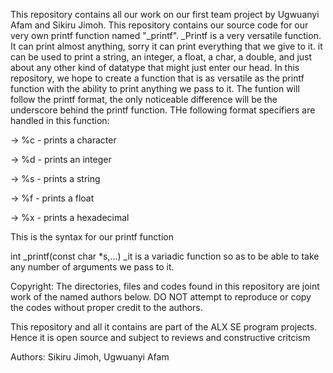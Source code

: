 This repository contains all our work on our first team project by Ugwuanyi Afam and Sikiru Jimoh. This repository contains our source code for our very own printf function named "_printf".
_Printf is a very versatile function. It can print almost anything, sorry it can print everything that we give to it. it can be used to print a string, an integer, a float, a char, a double, and just about any other kind of datatype that might just enter our head. In this repository, we hope to create a function that is as versatile as the printf function with the ability to print anything we pass to it. The funtion will follow the printf format, the only noticeable difference will be the underscore behind the printf function. THe following format specifiers are handled in this function:

-> %c - prints a character

-> %d - prints an integer

-> %s - prints a string

-> %f - prints a float

-> %x - prints a hexadecimal


This is the syntax for our printf function

int _printf(const char *s,...)
_it is a variadic function so as to be able to take any number of arguments we pass to it.

Copyright: The directories, files and codes found in this repository are joint work of the named authors below. DO NOT attempt  to reproduce or copy the codes without proper credit to the authors.

This repository and all it contains are part of the ALX SE program projects. Hence it is open source and subject to reviews and constructive critcism

Authors: Sikiru Jimoh, Ugwuanyi Afam
